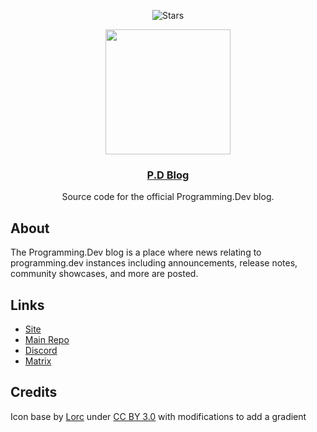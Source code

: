 <div align="center">
  
![Stars](https://img.shields.io/gitea/stars/Programming.Dev/p.d-blog.svg?style=for-the-badge&gitea_url=https://git.programming.dev)

</div>
<div align="center">
  <img src="https://git.programming.dev/repo-avatars/10d8e2b35334804de33cc8e3eef6373dc436753b6c1dc0e406e7b6b502f43d4a" width=200px height=200px></img>
  <h3 align="center"><a href="">P.D Blog</a></h3>
  <p align="center">
    Source code for the official Programming.Dev blog.
  </p>
</div>

## About

The Programming.Dev blog is a place where news relating to programming.dev instances including announcements, release notes, community showcases, and more are posted.

## Links
- [Site](https://blog.programming.dev)
- [Main Repo](https://git.programming.dev/Programming.Dev/p.d-blog)
- [Discord](https://discord.gg/JsGUgmXheC)
- [Matrix](https://matrix.to/#/#p.d:matrix.org)

## Credits

Icon base by [Lorc](https://lorcblog.blogspot.com/) under [CC BY 3.0](https://creativecommons.org/licenses/by/3.0/) with modifications to add a gradient
